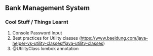 ## Bank Management System


### Cool Stuff / Things Learnt

1. Console Password Input
2. Best practices for Utility classes (https://www.baeldung.com/java-helper-vs-utility-classes#java-utility-classes)
3. @UtilityClass lombok annotation
